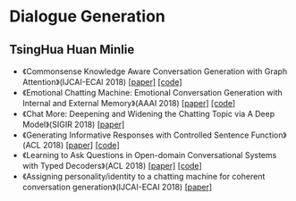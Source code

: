 # Dialogue Generation
## TsingHua Huan Minlie
* 《Commonsense Knowledge Aware Conversation Generation with Graph Attention》(IJCAI-ECAI 2018)
[[paper]](https://www.ijcai.org/proceedings/2018/0643.pdf) [[code]](https://github.com/tuxchow/ccm)
* 《Emotional Chatting Machine: Emotional Conversation Generation with Internal and External Memory》(AAAI 2018)
[[paper]](https://arxiv.org/pdf/1704.01074.pdf) [[code]](https://github.com/tuxchow/ecm)
* 《Chat More: Deepening and Widening the Chatting Topic via A Deep Model》(SIGIR 2018)
[[paper]](http://coai.cs.tsinghua.edu.cn/hml/media/files/2018SIGIR_Wangwenjie.pdf)
* 《Generating Informative Responses with Controlled Sentence Function》(ACL 2018)
[[paper]](http://coai.cs.tsinghua.edu.cn/hml/media/files/acl_senfun.pdf) [[code]](https://github.com/kepei1106/SentenceFunction)
* 《Learning to Ask Questions in Open-domain Conversational Systems with Typed Decoders》(ACL 2018)
[[paper]](http://coai.cs.tsinghua.edu.cn/hml/media/files/2018Learning2Ask_VL5CCzL.pdf) [[code]](https://github.com/victorywys/Learning2Ask_TypedDecoder)
* 《Assigning personality/identity to a chatting machine for coherent conversation generation》(IJCAI-ECAI 2018)
[[paper]](http://coai.cs.tsinghua.edu.cn/hml/media/files/2018_IJCAI_Profile_-3.pdf) 

